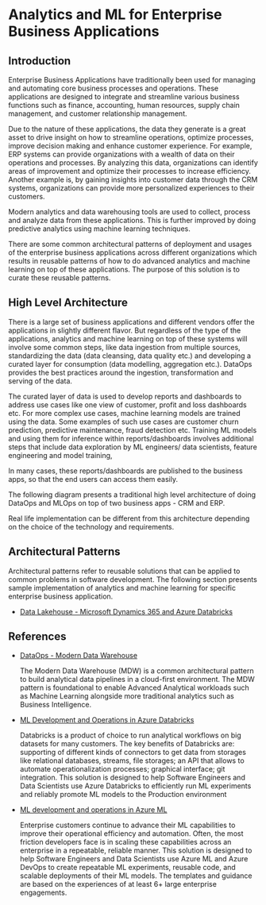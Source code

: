 # Analytics and ML for Enterprise Business Applications

## Introduction

Enterprise Business Applications have traditionally been used for managing and automating core business processes and operations. These applications are designed to integrate and streamline various business functions such as finance, accounting, human resources, supply chain management, and customer relationship management.

Due to the nature of these applications, the data they generate is a great asset to drive insight on how to streamline operations, optimize processes, improve decision making and enhance customer experience. For example, ERP systems can provide organizations with a wealth of data on their operations and processes. By analyzing this data, organizations can identify areas of improvement and optimize their processes to increase efficiency. Another example is, by gaining insights into customer data through the CRM systems, organizations can provide more personalized experiences to their customers.

Modern analytics and data warehousing tools are used to collect, process and analyze data from these applications. This is further improved by doing predictive analytics using machine learning techniques.

There are some common architectural patterns of deployment and usages of the enterprise business applications across different organizations which results in reusable patterns of how to do advanced analytics and machine learning on top of these applications. The purpose of this solution is to curate these reusable patterns.

## High Level Architecture

There is a large set of business applications and different vendors offer the applications in slightly different flavor. But regardless of the type of the applications, analytics and machine learning on top of these systems will involve some common steps, like data ingestion from multiple sources, standardizing the data (data cleansing, data quality etc.) and developing a curated layer for consumption (data modelling, aggregation etc.). DataOps provides the best practices around the ingestion, transformation and serving of the data.

The curated layer of data is used to develop reports and dashboards to address use cases like one view of customer, profit and loss dashboards etc. For more complex use cases, machine learning models are trained using the data. Some examples of such use cases are customer churn prediction, predictive maintenance, fraud detection etc. Training ML models and using them for inference within reports/dashboards involves additional steps that include data exploration by ML engineers/ data scientists, feature engineering and model training,

In many cases, these reports/dashboards are published to the business apps, so that the end users can access them easily.

The following diagram presents a traditional high level architecture of doing DataOps and MLOps on top of two business apps - CRM and ERP.

Real life implementation can be different from this architecture depending on the choice of the technology and requirements.

## Architectural Patterns

Architectural patterns refer to reusable solutions that can be applied to common problems in software development. The following section presents sample implementation of analytics and machine learning for specific enterprise business application.

- [Data Lakehouse - Microsoft Dynamics 365 and Azure Databricks](./architectural-patterns/dynamics-365-databricks/README.md)

## References

- [DataOps - Modern Data Warehouse](https://www.ms-playbook.com/code-with-dataops/solutions/modern-data-warehouse/)

  The Modern Data Warehouse (MDW) is a common architectural pattern to build analytical data pipelines in a cloud-first environment. The MDW pattern is foundational to enable Advanced Analytical workloads such as Machine Learning alongside more traditional analytics such as Business Intelligence.
- [ML Development and Operations in Azure Databricks](https://www.ms-playbook.com/code-with-mlops/solutions/mlops-in-databricks/)

  Databricks is a product of choice to run analytical workflows on big datasets for many customers. The key benefits of Databricks are: supporting of different kinds of connectors to get data from storages like relational databases, streams, file storages; an API that allows to automate operationalization processes; graphical interface; git integration. This solution is designed to help Software Engineers and Data Scientists use Azure Databricks to efficiently run ML experiments and reliably promote ML models to the Production environment

- [ML development and operations in Azure ML](https://www.ms-playbook.com/code-with-mlops/solutions/mlops-in-azureml/)

  Enterprise customers continue to advance their ML capabilities to improve their operational efficiency and automation. Often, the most friction developers face is in scaling these capabilities across an enterprise in a repeatable, reliable manner. This solution is designed to help Software Engineers and Data Scientists use Azure ML and Azure DevOps to create repeatable ML experiments, reusable code, and scalable deployments of their ML models. The templates and guidance are based on the experiences of at least 6+ large enterprise engagements.
